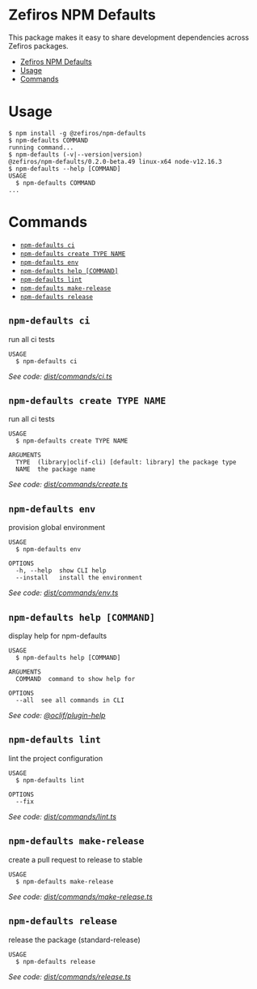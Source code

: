 # Zefiros NPM Defaults
This package makes it easy to share development dependencies across Zefiros packages.

<!-- toc -->
* [Zefiros NPM Defaults](#zefiros-npm-defaults)
* [Usage](#usage)
* [Commands](#commands)
<!-- tocstop -->
# Usage
<!-- usage -->
```sh-session
$ npm install -g @zefiros/npm-defaults
$ npm-defaults COMMAND
running command...
$ npm-defaults (-v|--version|version)
@zefiros/npm-defaults/0.2.0-beta.49 linux-x64 node-v12.16.3
$ npm-defaults --help [COMMAND]
USAGE
  $ npm-defaults COMMAND
...
```
<!-- usagestop -->
# Commands
<!-- commands -->
* [`npm-defaults ci`](#npm-defaults-ci)
* [`npm-defaults create TYPE NAME`](#npm-defaults-create-type-name)
* [`npm-defaults env`](#npm-defaults-env)
* [`npm-defaults help [COMMAND]`](#npm-defaults-help-command)
* [`npm-defaults lint`](#npm-defaults-lint)
* [`npm-defaults make-release`](#npm-defaults-make-release)
* [`npm-defaults release`](#npm-defaults-release)

## `npm-defaults ci`

run all ci tests

```
USAGE
  $ npm-defaults ci
```

_See code: [dist/commands/ci.ts](https://github.com/Zefiros-Software/npm-defaults/blob/v0.2.0-beta.49/dist/commands/ci.ts)_

## `npm-defaults create TYPE NAME`

run all ci tests

```
USAGE
  $ npm-defaults create TYPE NAME

ARGUMENTS
  TYPE  (library|oclif-cli) [default: library] the package type
  NAME  the package name
```

_See code: [dist/commands/create.ts](https://github.com/Zefiros-Software/npm-defaults/blob/v0.2.0-beta.49/dist/commands/create.ts)_

## `npm-defaults env`

provision global environment

```
USAGE
  $ npm-defaults env

OPTIONS
  -h, --help  show CLI help
  --install   install the environment
```

_See code: [dist/commands/env.ts](https://github.com/Zefiros-Software/npm-defaults/blob/v0.2.0-beta.49/dist/commands/env.ts)_

## `npm-defaults help [COMMAND]`

display help for npm-defaults

```
USAGE
  $ npm-defaults help [COMMAND]

ARGUMENTS
  COMMAND  command to show help for

OPTIONS
  --all  see all commands in CLI
```

_See code: [@oclif/plugin-help](https://github.com/oclif/plugin-help/blob/v3.0.0/src\commands\help.ts)_

## `npm-defaults lint`

lint the project configuration

```
USAGE
  $ npm-defaults lint

OPTIONS
  --fix
```

_See code: [dist/commands/lint.ts](https://github.com/Zefiros-Software/npm-defaults/blob/v0.2.0-beta.49/dist/commands/lint.ts)_

## `npm-defaults make-release`

create a pull request to release to stable

```
USAGE
  $ npm-defaults make-release
```

_See code: [dist/commands/make-release.ts](https://github.com/Zefiros-Software/npm-defaults/blob/v0.2.0-beta.49/dist/commands/make-release.ts)_

## `npm-defaults release`

release the package (standard-release)

```
USAGE
  $ npm-defaults release
```

_See code: [dist/commands/release.ts](https://github.com/Zefiros-Software/npm-defaults/blob/v0.2.0-beta.49/dist/commands/release.ts)_
<!-- commandsstop -->
